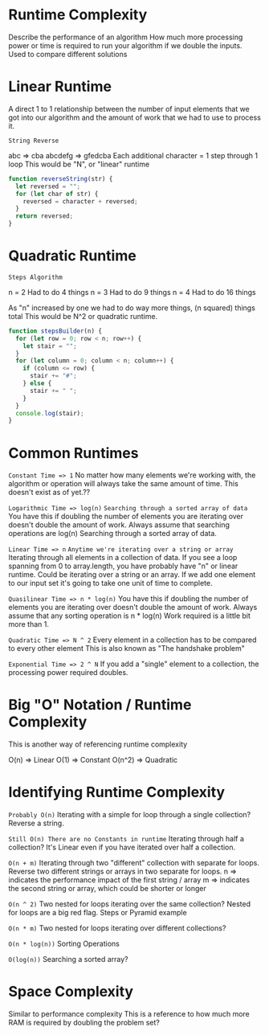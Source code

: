 # Runtime Complexity

Describe the performance of an algorithm
How much more processing power or time is required to run your algorithm if we double the inputs.
Used to compare different solutions

# Linear Runtime

A direct 1 to 1 relationship between the number of input elements that we got into our algorithm and the amount of work that we had to use to process it.

`String Reverse`

abc => cba
abcdefg => gfedcba
Each additional character = 1 step through 1 loop
This would be "N", or "linear" runtime

```js
function reverseString(str) {
  let reversed = "";
  for (let char of str) {
    reversed = character + reversed;
  }
  return reversed;
}
```

# Quadratic Runtime

`Steps Algorithm`

n = 2 Had to do 4 things
n = 3 Had to do 9 things
n = 4 Had to do 16 things

As "n" increased by one we had to do way more things, (n squared) things total
This would be N^2 or quadratic runtime.

```js
function stepsBuilder(n) {
  for (let row = 0; row < n; row++) {
    let stair = "";
  }
  for (let column = 0; column < n; column++) {
    if (column <= row) {
      stair += "#";
    } else {
      stair += " ";
    }
  }
  console.log(stair);
}
```

# Common Runtimes

`Constant Time => 1`
No matter how many elements we're working with, the algorithm or operation will always take the same amount of time. This doesn't exist as of yet.?? 

`Logarithmic Time => log(n)`  `Searching through a sorted array of data`
You have this if doubling the number of elements you are iterating over doesn't double the amount of work. Always assume that searching operations are log(n)
Searching through a sorted array of data.

`Linear Time => n`  `Anytime we're iterating over a string or array`
Iterating through all elements in a collection of data.
If you see a loop spanning from 0 to array.length, you have probably have "n" or linear runtime.
Could be iterating over a string or an array.
If we add one element to our input set it's going to take one unit of time to complete.

`Quasilinear Time => n * log(n)`
You have this if doubling the number of elements you are iterating over doesn't double the amount of work.
Always assume that any sorting operation is n \* log(n)
Work required is a little bit more than 1.

`Quadratic Time => N ^ 2`
Every element in a collection has to be compared to every other element
This is also known as "The handshake problem"

`Exponential Time => 2 ^ N`
If you add a "single" element to a collection, the processing power required doubles.

# Big "O" Notation / Runtime Complexity

This is another way of referencing runtime complexity

O(n) => Linear
O(1) => Constant
O(n^2) => Quadratic

# Identifying Runtime Complexity

`Probably O(n)`
Iterating with a simple for loop through a single collection?
Reverse a string.

`Still O(n) There are no Constants in runtime`
Iterating through half a collection?
It's Linear even if you have iterated over half a collection.

`O(n + m)`
Iterating through two "different" collection with separate for loops.
Reverse two different strings or arrays in two separate for loops.
n => indicates the performance impact of the first string / array
m => indicates the second string or array, which could be shorter or longer

`O(n ^ 2)`
Two nested for loops iterating over the same collection?
Nested for loops are a big red flag.
Steps or Pyramid example

`O(n * m)`
Two nested for loops iterating over different collections?

`O(n * log(n))`
Sorting Operations

`O(log(n))`
Searching a sorted array?

# Space Complexity

Similar to performance complexity
This is a reference to how much more RAM is required by doubling the problem set?
